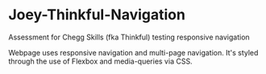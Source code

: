 # Joey-Thinkful-Navigation
Assessment for Chegg Skills (fka Thinkful) testing responsive navigation

Webpage uses responsive navigation and multi-page navigation. It's styled through the use of Flexbox and media-queries via CSS.
